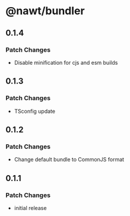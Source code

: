 # @nawt/bundler

## 0.1.4

### Patch Changes

- Disable minification for cjs and esm builds

## 0.1.3

### Patch Changes

- TSconfig update

## 0.1.2

### Patch Changes

- Change default bundle to CommonJS format

## 0.1.1

### Patch Changes

- initial release
